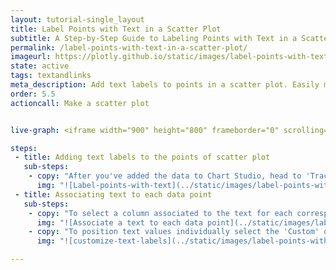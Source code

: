 ```yaml
---
layout: tutorial-single_layout
title: Label Points with Text in a Scatter Plot
subtitle: A Step-by-Step Guide to Labeling Points with Text in a Scatter Plot
permalink: /label-points-with-text-in-a-scatter-plot/
imageurl: https://plotly.github.io/static/images/label-points-with-text/scatter-labeled-points.png
state: active
tags: textandlinks
meta_description: Add text labels to points in a scatter plot. Easily make interactive graphs online and for free with Chart Studio.
order: 5.5
actioncall: Make a scatter plot


live-graph: <iframe width="900" height="800" frameborder="0" scrolling="no" src="https://plot.ly/~PythonPlotBot/3391.embed"></iframe>

steps:
 - title: Adding text labels to the points of scatter plot
   sub-steps:
    - copy: "After you've added the data to Chart Studio, head to 'Traces' under 'Style' menu in the left-hand side of Chart Studio. From 'Display' sub-panel click on the check box of 'Text' option.   "
      img: "![Label-points-with-text](../static/images/label-points-with-text/Text_label_.png)"
 - title: Associating text to each data point
   sub-steps:
    - copy: "To select a column associated to the text for each corresponding data points, head to 'Text' sub-panel and from the drop down menu of 'Text' property choose a column. You can define the position of the text on plot by heading to 'Text Position' property and choosing the preferred position from the drop down menu."
      img: "![Associate a text to each data point](../static/images/label-points-with-text/Lable_position.png)"
    - copy: "To position text values individually select the 'Custom' option, which will position them according to the data position array you provide in the drop down menu."
      img: "![customize-text-labels](../static/images/label-points-with-text/custom_Text_Position.png)"

---
```

